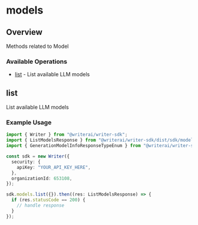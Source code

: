 # models

## Overview

Methods related to Model

### Available Operations

* [list](#list) - List available LLM models

## list

List available LLM models

### Example Usage

```typescript
import { Writer } from "@writerai/writer-sdk";
import { ListModelsResponse } from "@writerai/writer-sdk/dist/sdk/models/operations";
import { GenerationModelInfoResponseTypeEnum } from "@writerai/writer-sdk/dist/sdk/models/shared";

const sdk = new Writer({
  security: {
    apiKey: "YOUR_API_KEY_HERE",
  },
  organizationId: 653108,
});

sdk.models.list({}).then((res: ListModelsResponse) => {
  if (res.statusCode == 200) {
    // handle response
  }
});
```

